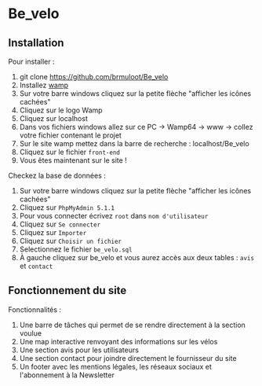 # Be_velo

## Installation

Pour installer :

1. git clone https://github.com/brmuloot/Be_velo
2. Installez [wamp](https://www.wampserver.com/)
3. Sur votre barre windows cliquez sur la petite flèche "afficher les icônes cachées"
4. Cliquez sur le logo Wamp
5. Cliquez sur localhost
6. Dans vos fichiers windows allez sur ce PC -> Wamp64 -> www -> collez votre fichier contenant le projet
7. Sur le site wamp mettez dans la barre de recherche : localhost/Be_velo
8. Cliquez sur le fichier `front-end`
9. Vous êtes maintenant sur le site !

Checkez la base de données :

1. Sur votre barre windows cliquez sur la petite flèche "afficher les icônes cachées"
2. Cliquez sur `PhpMyAdmin 5.1.1`
3. Pour vous connecter écrivez `root` dans `nom d'utilisateur`
4. Cliquez sur `Se connecter`
5. Cliquez sur `Importer`
6. Cliquez sur `Choisir un fichier`
7. Selectionnez le fichier `be_velo.sql`
8. À gauche cliquez sur be_velo et vous aurez accès aux deux tables : `avis` et `contact`

## Fonctionnement du site

Fonctionnalités :

1. Une barre de tâches qui permet de se rendre directement à la section voulue
2. Une map interactive renvoyant des informations sur les vélos
3. Une section avis pour les utilisateurs
4. Une section contact pour joindre directement le fournisseur du site
5. Un footer avec les mentions légales, les réseaux sociaux et l'abonnement à la Newsletter
